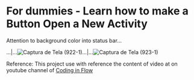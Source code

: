 # For dummies - Learn how to make a Button Open a New Activity

Attention to background color into status bar...

...|...![Captura de Tela (922-1)](https://user-images.githubusercontent.com/72364037/219945813-266a2db7-08cd-4aef-9050-045390444646.png)...|...![Captura de Tela (923-1)](https://user-images.githubusercontent.com/72364037/219945837-ebc1d5b6-b211-4155-8d2a-32dc8d9254b9.png)

Reference: This project use with reference the content of video at on youtube channel of [Coding in Flow](https://www.youtube.com/watch?v=bgIUdb-7Rqo&list=PLrnPJCHvNZuCaFbD-1TsnRaO39huczYcA)
